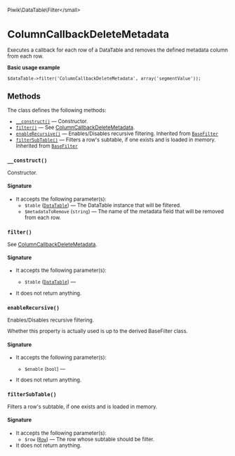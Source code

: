 <small>Piwik\DataTable\Filter\</small>

ColumnCallbackDeleteMetadata
============================

Executes a callback for each row of a DataTable and removes the defined metadata column from each row.

**Basic usage example**

    $dataTable->filter('ColumnCallbackDeleteMetadata', array('segmentValue'));

Methods
-------

The class defines the following methods:

- [`__construct()`](#__construct) &mdash; Constructor.
- [`filter()`](#filter) &mdash; See [ColumnCallbackDeleteMetadata](/api-reference/Piwik/DataTable/Filter/ColumnCallbackDeleteMetadata).
- [`enableRecursive()`](#enablerecursive) &mdash; Enables/Disables recursive filtering. Inherited from [`BaseFilter`](../../../Piwik/DataTable/BaseFilter.md)
- [`filterSubTable()`](#filtersubtable) &mdash; Filters a row's subtable, if one exists and is loaded in memory. Inherited from [`BaseFilter`](../../../Piwik/DataTable/BaseFilter.md)

<a name="__construct" id="__construct"></a>
<a name="__construct" id="__construct"></a>
### `__construct()`

Constructor.

#### Signature

-  It accepts the following parameter(s):
    - `$table` ([`DataTable`](../../../Piwik/DataTable.md)) &mdash;
       The DataTable instance that will be filtered.
    - `$metadataToRemove` (`string`) &mdash;
       The name of the metadata field that will be removed from each row.

<a name="filter" id="filter"></a>
<a name="filter" id="filter"></a>
### `filter()`

See [ColumnCallbackDeleteMetadata](/api-reference/Piwik/DataTable/Filter/ColumnCallbackDeleteMetadata).

#### Signature

-  It accepts the following parameter(s):
    - `$table` ([`DataTable`](../../../Piwik/DataTable.md)) &mdash;
      
- It does not return anything.

<a name="enablerecursive" id="enablerecursive"></a>
<a name="enableRecursive" id="enableRecursive"></a>
### `enableRecursive()`

Enables/Disables recursive filtering.

Whether this property is actually used
is up to the derived BaseFilter class.

#### Signature

-  It accepts the following parameter(s):
    - `$enable` (`bool`) &mdash;
      
- It does not return anything.

<a name="filtersubtable" id="filtersubtable"></a>
<a name="filterSubTable" id="filterSubTable"></a>
### `filterSubTable()`

Filters a row's subtable, if one exists and is loaded in memory.

#### Signature

-  It accepts the following parameter(s):
    - `$row` ([`Row`](../../../Piwik/DataTable/Row.md)) &mdash;
       The row whose subtable should be filter.
- It does not return anything.

